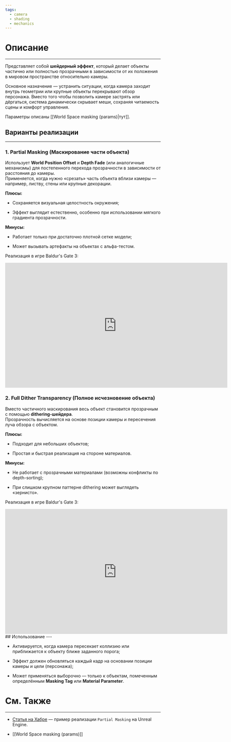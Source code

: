 ```yaml
---
tags:
  - camera
  - shading
  - mechanics
---
```

# Описание
___
Представляет собой **шейдерный эффект**, который делает объекты частично или полностью прозрачными в зависимости от их положения в мировом пространстве относительно камеры.

Основное назначение — устранить ситуации, когда камера заходит внутрь геометрии или крупные объекты перекрывают обзор персонажа. Вместо того чтобы позволить камере застрять или дёргаться, система динамически скрывает меши, сохраняя читаемость сцены и комфорт управления.

Параметры описаны [[World Space masking (params)|тут]].
## Варианты реализации
---
### 1. **Partial Masking (Маскирование части объекта)**

Использует **World Position Offset** и **Depth Fade** (или аналогичные механизмы) для постепенного перехода прозрачности в зависимости от расстояния до камеры.  
Применяется, когда нужно «срезать» часть объекта вблизи камеры — например, листву, стены или крупные декорации.

**Плюсы:**

- Сохраняется визуальная целостность окружения;

- Эффект выглядит естественно, особенно при использовании мягкого градиента прозрачности.


**Минусы:**

- Работает только при достаточно плотной сетке модели;

- Может вызывать артефакты на объектах с альфа-тестом.

Реализация в игре Baldur's Gate 3:
<iframe id="ytplayer" type="text/html" width="720" height="405"
src="https://www.youtube.com/embed/?autoplay=1&enablejsapi=1&loop=1&playlist=Pq9kvoOEK5c&controls=0"
frameborder="0" allowfullscreen></iframe>

### 2. **Full Dither Transparency (Полное исчезновение объекта)**

Вместо частичного маскирования весь объект становится прозрачным с помощью **dithering-шейдера**.  
Прозрачность вычисляется на основе позиции камеры и пересечения луча обзора с объектом.

**Плюсы:**

- Подходит для небольших объектов;

- Простая и быстрая реализация на стороне материалов.


**Минусы:**

- Не работает с прозрачными материалами (возможны конфликты по depth-sorting);

- При слишком крупном паттерне dithering может выглядеть «зернисто».

Реализация в игре Baldur's Gate 3:
<iframe id="ytplayer" type="text/html" width="720" height="405"
src="https://www.youtube.com/embed/?autoplay=1&enablejsapi=1&loop=1&playlist=Zm-AfqVqjdA&controls=0"
frameborder="0" allowfullscreen></iframe>
## Использование
---

- Активируется, когда камера пересекает коллизию или приближается к объекту ближе заданного порога;

- Эффект должен обновляться каждый кадр на основании позиции камеры и цели (персонажа);

- Может применяться выборочно — только к объектам, помеченным определённым **Masking Tag** или **Material Parameter**.
# См. Также
---
- [Статья на Хабре](https://habr.com/ru/articles/829804/) — пример реализации `Partial Masking` на Unreal Engine.

- [[World Space masking (params)]]